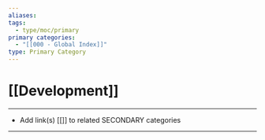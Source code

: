 ```yaml
---
aliases:
tags:
  - type/moc/primary
primary categories:
  - "[[000 - Global Index]]"
type: Primary Category
---
```

# [[Development]]

***

* Add link(s) [[]] to related SECONDARY categories

***

